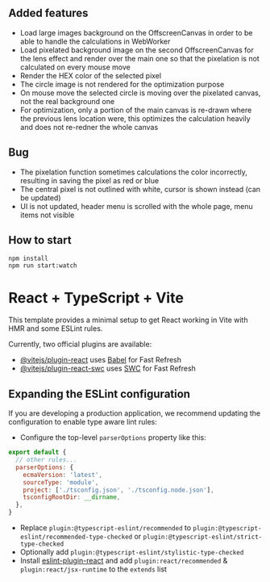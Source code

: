 ## Added features

- Load large images background on the OffscreenCanvas in order to  be able to handle the calculations in WebWorker
- Load pixelated background image on the second OffscreenCanvas for the lens effect and render over the main one so that the pixelation is not calculated on every mouse move
- Render the HEX color of the selected pixel
- The circle image is not rendered for the optimization purpose
- On mouse move the selected circle is moving over the pixelated canvas, not the real background one
- For optimization, only a portion of the main canvas is re-drawn where the previous lens location were, this optimizes the calculation heavily and does not re-redner the whole canvas

## Bug
- The pixelation function sometimes calculations the color incorrectly, resulting in saving the pixel as red or blue
- The central pixel is not outlined with white, cursor is shown instead (can be updated)
- UI is not updated, header menu is scrolled with the whole page, menu items not visible


## How to start
```
npm install
npm run start:watch
```


# React + TypeScript + Vite

This template provides a minimal setup to get React working in Vite with HMR and some ESLint rules.

Currently, two official plugins are available:

- [@vitejs/plugin-react](https://github.com/vitejs/vite-plugin-react/blob/main/packages/plugin-react/README.md) uses [Babel](https://babeljs.io/) for Fast Refresh
- [@vitejs/plugin-react-swc](https://github.com/vitejs/vite-plugin-react-swc) uses [SWC](https://swc.rs/) for Fast Refresh

## Expanding the ESLint configuration

If you are developing a production application, we recommend updating the configuration to enable type aware lint rules:

- Configure the top-level `parserOptions` property like this:

```js
export default {
  // other rules...
  parserOptions: {
    ecmaVersion: 'latest',
    sourceType: 'module',
    project: ['./tsconfig.json', './tsconfig.node.json'],
    tsconfigRootDir: __dirname,
  },
}
```

- Replace `plugin:@typescript-eslint/recommended` to `plugin:@typescript-eslint/recommended-type-checked` or `plugin:@typescript-eslint/strict-type-checked`
- Optionally add `plugin:@typescript-eslint/stylistic-type-checked`
- Install [eslint-plugin-react](https://github.com/jsx-eslint/eslint-plugin-react) and add `plugin:react/recommended` & `plugin:react/jsx-runtime` to the `extends` list
